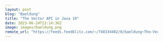```yaml
---
layout: post
blog: "Baeldung"
title: "The Vector API in Java 19"
date: 2023-06-24T13:14:36Z
image: images/baeldung.png
remote_url: "https://feeds.feedblitz.com/~/748334402/0/baeldung~The-Vector-API-in-Java"
---
```


